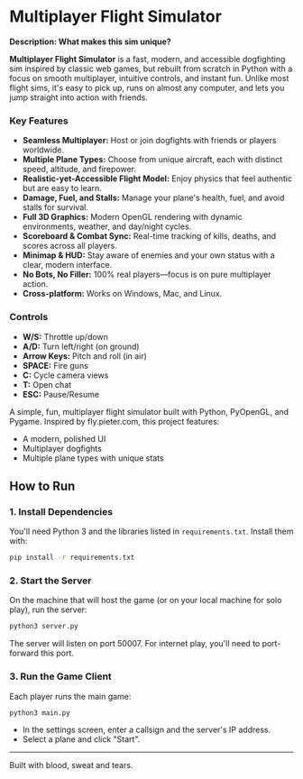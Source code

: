 # Multiplayer Flight Simulator

**Description: What makes this sim unique?**

**Multiplayer Flight Simulator** is a fast, modern, and accessible dogfighting sim inspired by classic web games, but rebuilt from scratch in Python with a focus on smooth multiplayer, intuitive controls, and instant fun. Unlike most flight sims, it's easy to pick up, runs on almost any computer, and lets you jump straight into action with friends.

### Key Features
- **Seamless Multiplayer:** Host or join dogfights with friends or players worldwide.
- **Multiple Plane Types:** Choose from unique aircraft, each with distinct speed, altitude, and firepower.
- **Realistic-yet-Accessible Flight Model:** Enjoy physics that feel authentic but are easy to learn.
- **Damage, Fuel, and Stalls:** Manage your plane's health, fuel, and avoid stalls for survival.
- **Full 3D Graphics:** Modern OpenGL rendering with dynamic environments, weather, and day/night cycles.
- **Scoreboard & Combat Sync:** Real-time tracking of kills, deaths, and scores across all players.
- **Minimap & HUD:** Stay aware of enemies and your own status with a clear, modern interface.
- **No Bots, No Filler:** 100% real players—focus is on pure multiplayer action.
- **Cross-platform:** Works on Windows, Mac, and Linux.

### Controls
- **W/S:** Throttle up/down
- **A/D:** Turn left/right (on ground)
- **Arrow Keys:** Pitch and roll (in air)
- **SPACE:** Fire guns
- **C:** Cycle camera views
- **T:** Open chat
- **ESC:** Pause/Resume

A simple, fun, multiplayer flight simulator built with Python, PyOpenGL, and Pygame. Inspired by fly.pieter.com, this project features:
- A modern, polished UI
- Multiplayer dogfights
- Multiple plane types with unique stats

## How to Run

### 1. Install Dependencies
You'll need Python 3 and the libraries listed in `requirements.txt`. Install them with:
```bash
pip install -r requirements.txt
```

### 2. Start the Server
On the machine that will host the game (or on your local machine for solo play), run the server:
```bash
python3 server.py
```
The server will listen on port 50007. For internet play, you'll need to port-forward this port.

### 3. Run the Game Client
Each player runs the main game:
```bash
python3 main.py
```
- In the settings screen, enter a callsign and the server's IP address.
- Select a plane and click "Start".

---
Built with blood, sweat and tears.
